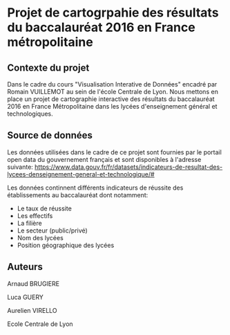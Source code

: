 # Projet de cartogrpahie des résultats du baccalauréat 2016 en France métropolitaine

## Contexte du projet

Dans le cadre du cours "Visualisation Interative de Données" encadré par Romain VUILLEMOT au sein de l'école Centrale de Lyon. Nous mettons en place un projet de cartographie interactive des résultats du baccalauréat 2016 en France Métropolitaine dans les lycées d'enseignement général et technologiques.

## Source de données

Les données utilisées dans le cadre de ce projet sont fournies par le portail open data du gouvernement français et sont disponibles à l'adresse suivante: <a href="https://www.data.gouv.fr/fr/datasets/indicateurs-de-resultat-des-lycees-denseignement-general-et-technologique/#">https://www.data.gouv.fr/fr/datasets/indicateurs-de-resultat-des-lycees-denseignement-general-et-technologique/#</a>

Les données continnent différents indicateurs de réussite des établissements au baccalauréat dont notamment:
 - Le taux de réussite
 - Les effectifs
 - La filière
 - Le secteur (public/privé)
 - Nom des lycées 
 - Position géographique des lycées
 
## Auteurs
<p>  Arnaud BRUGIERE</p>
<p> Luca  GUERY </p>
<p> Aurelien VIRELLO </p>
<p> Ecole Centrale de Lyon</p>
